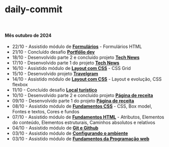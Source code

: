 # daily-commit

<br>

#### Mês outubro de 2024

- 22/10 - Assistido módulo de **[Formulários]()** - Formulários HTML
- 21/10 - Concluído desafio **[Portfólio dev](https://github.com/joao-sillva/portfolio-dev)**
- 18/10 - Desenvolvido parte 2 e concluído projeto **[Tech News](https://github.com/joao-sillva/tech-news)**
- 17/10 - Desenvolvido parte 1 do projeto **[Tech News](https://github.com/joao-sillva/tech-news)**
- 16/10 - Assistido módulo de **[Layout com CSS]()** - CSS Grid
- 15/10 - Desenvolvido projeto **[Travelgram](https://github.com/joao-sillva/travelgram)**
- 14/10 - Assistido módulo de **[Layout com CSS]()** - Layout e evolução, CSS flexbox
- 11/10 - Concluído desafio **[Local turístico](https://github.com/joao-sillva/local-turistico)**
- 10/10 - Desenvolvido parte 2 e concluído projeto **[Página de receita](https://github.com/joao-sillva/pagina-de-receita)**
- 09/10 - Desenvolvido parte 1 do projeto **[Página de receita](https://github.com/joao-sillva/pagina-de-receita)**
- 08/10 - Assistido módulo de **[Fundamentos CSS]()** - CSS, Box model, Fontes e textos, Cores e fundos
- 07/10 - Assistido módulo de **[Fundamentos HTML]()** - Atributos, Elementos do conteúdo, Elementos estruturais, Caminhos absolutos e relativos
- 04/10 - Assistido módulo de **[Git e Github]()**
- 03/10 - Assistido módulo de **[Configurando o ambiente]()**
- 03/10 - Assistido módulo de **[Fundamentos da Programação web]()**

